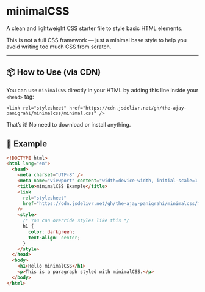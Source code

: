 # minimalCSS

A clean and lightweight CSS starter file to style basic HTML elements.

This is not a full CSS framework — just a minimal base style to help you avoid writing too much CSS from scratch.

---

## 📦 How to Use (via CDN)

You can use `minimalCSS` directly in your HTML by adding this line inside your `<head>` tag:

```
<link rel="stylesheet" href="https://cdn.jsdelivr.net/gh/the-ajay-panigrahi/minimalcss/minimal.css" />
```

That’s it! No need to download or install anything.

## 🧪 Example

```html
<!DOCTYPE html>
<html lang="en">
  <head>
    <meta charset="UTF-8" />
    <meta name="viewport" content="width=device-width, initial-scale=1.0" />
    <title>minimalCSS Example</title>
    <link
      rel="stylesheet"
      href="https://cdn.jsdelivr.net/gh/the-ajay-panigrahi/minimalcss/minimal.css"
    />
    <style>
      /* You can override styles like this */
      h1 {
        color: darkgreen;
        text-align: center;
      }
    </style>
  </head>
  <body>
    <h1>Hello minimalCSS</h1>
    <p>This is a paragraph styled with minimalCSS.</p>
  </body>
</html>
```
